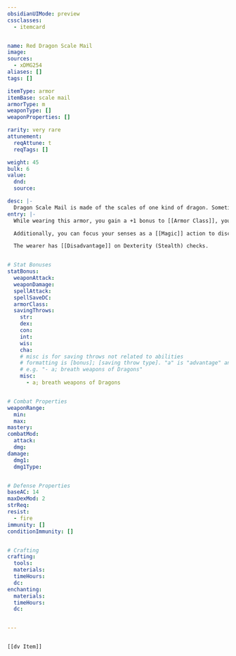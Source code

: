 ```yaml
---
obsidianUIMode: preview
cssclasses:
  - itemcard


name: Red Dragon Scale Mail
image: 
sources:
  - xDMG254
aliases: []
tags: []

itemType: armor
itemBase: scale mail
armorType: m
weaponType: []
weaponProperties: []

rarity: very rare
attunement:
  reqAttune: t
  reqTags: []

weight: 45
bulk: 6
value:
  dnd: 
  source: 

desc: |-
  Dragon Scale Mail is made of the scales of one kind of dragon. Sometimes dragons collect their cast-off scales and gift them. Other times, hunters carefully preserve the hide of a dead dragon. In either case, Dragon Scale Mail is highly valued.
entry: |-
  While wearing this armor, you gain a +1 bonus to [[Armor Class]], you have [[Advantage]] on saving throws against the breath weapons of Dragons, and you have [[Resistance]] to Fire damage.

  Additionally, you can focus your senses as a [[Magic]] action to discern the distance and direction to the closest red dragon within 30 miles of yourself. This action can't be used again until the next dawn.

  The wearer has [[Disadvantage]] on Dexterity (Stealth) checks.


# Stat Bonuses
statBonus:
  weaponAttack:
  weaponDamage:
  spellAttack:
  spellSaveDC:
  armorClass:
  savingThrows: 
    str:
    dex:
    con:
    int:
    wis:
    cha:
    # misc is for saving throws not related to abilities
    # formatting is [bonus]; [saving throw type]. "a" is "advantage" and 1,2,3 are for +1,+2,+3 etc. 
    # e.g. "- a; breath weapons of Dragons"
    misc: 
      - a; breath weapons of Dragons


# Combat Properties
weaponRange:
  min: 
  max: 
mastery: 
combatMod:
  attack: 
  dmg: 
damage:
  dmg1: 
  dmg1Type: 


# Defense Properties
baseAC: 14
maxDexMod: 2
strReq: 
resist: 
  - fire
immunity: []
conditionImmunity: []


# Crafting
crafting:
  tools: 
  materials:
  timeHours: 
  dc: 
enchanting:
  materials: 
  timeHours: 
  dc: 


---
```


```meta-bind-embed

[[dv Item]]

```
